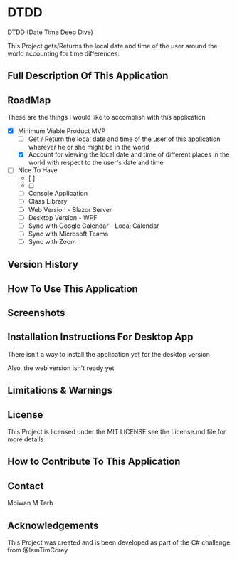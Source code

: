 # DTDD
DTDD (Date Time Deep Dive) 

This Project gets/Returns the local date and time of the user around the world accounting for time differences.

## Full Description Of This Application

## RoadMap
These are the things I would like to accomplish with this application
- [x] Minimum Viable Product MVP
  - [ ] Get / Return the local date and time of the user of this application wherever he or she might be in the world
  - [x] Account for viewing the local date and time of different places in the world with respect to the user's date and time
- [ ] NIce To Have
	- [ ] 
	- [ ] 
	- [ ] Console Application 
	- [ ] Class Library
	- [ ] Web Version - Blazor Server
	- [ ] Desktop Version - WPF
	- [ ] Sync with Google Calendar - Local Calendar
	- [ ] Sync with Microsoft Teams
	- [ ] Sync with Zoom

## Version History

## How To Use This Application

## Screenshots

## Installation Instructions For Desktop App
There isn't a way to install the application yet for the desktop version

Also, the web version isn't ready yet

## Limitations & Warnings

## License
This Project is licensed under the MIT LICENSE 
see the License.md file for more details


## How to Contribute To This Application

## Contact 
Mbiwan M Tarh

## Acknowledgements
This Project was created and is been developed as part of the C# challenge from @IamTimCorey

